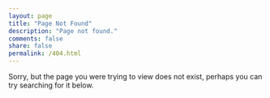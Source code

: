 ```yaml
---
layout: page
title: "Page Not Found"
description: "Page not found."
comments: false
share: false
permalink: /404.html
---  
```


Sorry, but the page you were trying to view does not exist, perhaps you can try searching for it below.

<script type="text/javascript">
  var GOOG_FIXURL_LANG = 'en';
  var GOOG_FIXURL_SITE = '{{ site.url }}'
</script>
<script type="text/javascript"
  src="//linkhelp.clients.google.com/tbproxy/lh/wm/fixurl.js">
</script>
